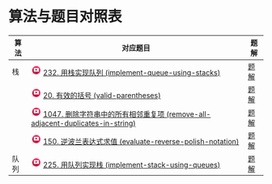 # 算法与题目对照表

| 算法  | 对应题目                                                                                                                                                                                                                                                                                                                          | 题解                                                       |
|-----|-------------------------------------------------------------------------------------------------------------------------------------------------------------------------------------------------------------------------------------------------------------------------------------------------------------------------------|----------------------------------------------------------|
| 栈   | [<img src="../images/video.jpg" width="20"/>](https://www.bilibili.com/video/BV1nY4y1w7VC?spm_id_from=333.788.videopod.sections&vd_source=f881def7ea7cf10e6fa73627efe940dd) [232. 用栈实现队列 (implement-queue-using-stacks)](https://leetcode.cn/problems/implement-queue-using-stacks/description/)                              | [题解](implement-queue-using-stacks/README.md)             |
|     | [<img src="../images/video.jpg" width="20"/>](https://www.bilibili.com/video/BV1AF411w78g?spm_id_from=333.788.player.switch&vd_source=f881def7ea7cf10e6fa73627efe940dd) [20. 有效的括号 (valid-parentheses)](https://leetcode.cn/problems/valid-parentheses/description/)                                                          | [题解](valid-parentheses/README.md)                        |
|     | [<img src="../images/video.jpg" width="20"/>](https://www.bilibili.com/video/BV12a411P7mw?spm_id_from=333.788.player.switch&vd_source=f881def7ea7cf10e6fa73627efe940dd) [1047. 删除字符串中的所有相邻重复项 (remove-all-adjacent-duplicates-in-string)](https://leetcode.cn/problems/remove-all-adjacent-duplicates-in-string/description/) | [题解](remove-all-adjacent-duplicates-in-string/README.md) |
|     | [<img src="../images/video.jpg" width="20"/>](https://www.bilibili.com/video/BV1kd4y1o7on?spm_id_from=333.788.player.switch&vd_source=f881def7ea7cf10e6fa73627efe940dd) [150. 逆波兰表达式求值 (evaluate-reverse-polish-notation)](https://leetcode.cn/problems/evaluate-reverse-polish-notation/description/)                        | [题解](evaluate-reverse-polish-notation/README.md)         |
| 队列  | [<img src="../images/video.jpg" width="20"/>](https://www.bilibili.com/video/BV1Fd4y1K7sm?spm_id_from=333.788.player.switch&vd_source=f881def7ea7cf10e6fa73627efe940dd) [225. 用队列实现栈 (implement-stack-using-queues)](https://leetcode.cn/problems/implement-stack-using-queues/description/)                                  | [题解](implement-stack-using-queues/README.md)             |

